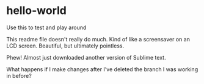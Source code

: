 # hello-world
Use this to test and play around

This readme file doesn't really do much. Kind of like a screensaver on an LCD screen. Beautiful, but ultimately pointless.

Phew! Almost just downloaded another version of Sublime text.

What happens if I make changes after I've deleted the branch I was working in before?
